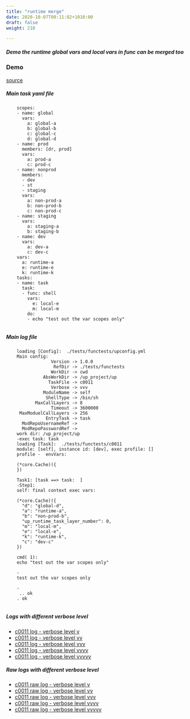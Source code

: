 ```yaml
---
title: "runtime merge"
date: 2020-10-07T00:11:02+1010:00
draft: false
weight: 210

---
```


##### Demo the runtime global vars and local vars in func can be merged too


### Demo








[source](https://github.com/upcmd/up/blob/master/tests/functests/c0011.yml)

##### Main task yaml file
```
    scopes:
    - name: global
      vars:
        a: global-a
        b: global-b
        c: global-c
        d: global-d
    - name: prod
      members: [dr, prod]
      vars:
        a: prod-a
        c: prod-c
    - name: nonprod
      members:
      - dev
      - st
      - staging
      vars:
        a: non-prod-a
        b: non-prod-b
        c: non-prod-c
    - name: staging
      vars:
        a: staging-a
        b: staging-b
    - name: dev
      vars:
        a: dev-a
        c: dev-c
    vars:
      a: runtime-a
      e: runtime-e
      k: runtime-k
    tasks:
    - name: task
      task:
      - func: shell
        vars:
          e: local-e
          m: local-m
        do:
        - echo "test out the var scopes only"
    
```
##### Main log file
```
    loading [Config]:  ./tests/functests/upconfig.yml
    Main config:
                 Version -> 1.0.0
                  RefDir -> ./tests/functests
                 WorkDir -> cwd
              AbsWorkDir -> /up_project/up
                TaskFile -> c0011
                 Verbose -> vvv
              ModuleName -> self
               ShellType -> /bin/sh
           MaxCallLayers -> 8
                 Timeout -> 3600000
     MaxModuelCallLayers -> 256
               EntryTask -> task
      ModRepoUsernameRef -> 
      ModRepoPasswordRef -> 
    work dir: /up_project/up
    -exec task: task
    loading [Task]:  ./tests/functests/c0011
    module: [self], instance id: [dev], exec profile: []
    profile -  envVars:
    
    (*core.Cache)({
    })
    
    Task1: [task ==> task:  ]
    -Step1:
    self: final context exec vars:
    
    (*core.Cache)({
      "d": "global-d",
      "a": "runtime-a",
      "b": "non-prod-b",
      "up_runtime_task_layer_number": 0,
      "m": "local-m",
      "e": "local-e",
      "k": "runtime-k",
      "c": "dev-c"
    })
    
    cmd( 1):
    echo "test out the var scopes only"
    
    -
    test out the var scopes only
    
    -
     .. ok
    . ok
    
```


##### Logs with different verbose level
* [c0011 log - verbose level v](../../logs/c0011_v)
* [c0011 log - verbose level vv](../../logs/c0011_vv)
* [c0011 log - verbose level vvv](../../logs/c0011_vvvv)
* [c0011 log - verbose level vvvv](../../logs/c0011_vvvv)
* [c0011 log - verbose level vvvvv](../../logs/c0011_vvvvv)

##### Raw logs with different verbose level
* [c0011 raw log - verbose level v](../../reflogs/c0011_v.log)
* [c0011 raw log - verbose level vv](../../reflogs/c0011_vv.log)
* [c0011 raw log - verbose level vvv](../../reflogs/c0011_vvv.log)
* [c0011 raw log - verbose level vvvv](../../reflogs/c0011_vvvv.log)
* [c0011 raw log - verbose level vvvvv](../../reflogs/c0011_vvvvv.log)







